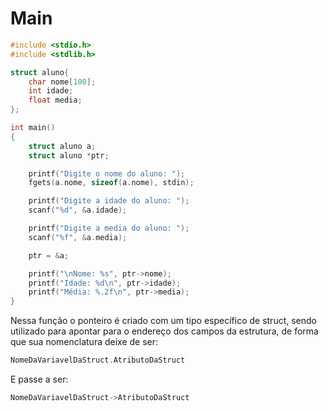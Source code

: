 # Main
```C
#include <stdio.h>
#include <stdlib.h>

struct aluno{
    char nome[100];
    int idade;
    float media;
};

int main()
{
    struct aluno a;
    struct aluno *ptr;

    printf("Digite o nome do aluno: ");
    fgets(a.nome, sizeof(a.nome), stdin);

    printf("Digite a idade do aluno: ");
    scanf("%d", &a.idade);

    printf("Digite a media do aluno: ");
    scanf("%f", &a.media);

    ptr = &a;

    printf("\nNome: %s", ptr->nome);
    printf("Idade: %d\n", ptr->idade);
    printf("Média: %.2f\n", ptr->media);
}
```
Nessa função o ponteiro é criado com um tipo específico de struct, sendo utilizado para apontar para o endereço dos campos da estrutura, de forma que sua nomenclatura deixe de ser:
```C
NomeDaVariavelDaStruct.AtributoDaStruct
```
E passe a ser:
```C
NomeDaVariavelDaStruct->AtributoDaStruct
```
